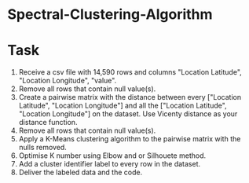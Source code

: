 # Spectral-Clustering-Algorithm

# Task
  1) Receive a csv file with 14,590 rows and columns "Location Latitude", "Location Longitude", "value".
  2) Remove all rows that contain null value(s).
  3) Create a pairwise matrix with the distance between every ["Location Latitude", "Location Longitude"] and all the ["Location Latitude", "Location Longitude"] on the dataset. Use Vicenty distance as your distance function.
  4) Remove all rows that contain null value(s).
  5) Apply a K-Means clustering algorithm to the pairwise matrix with the nulls removed.
  6) Optimise K number using Elbow and or Silhouete method.
  7) Add a cluster identifier label to every row in the dataset.
  8) Deliver the labeled data and the code.
